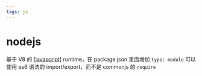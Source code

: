 ```yaml
---
tags: js
---
```

# nodejs

基于 V8 的 [[javascript]] runtime，在 package.json 里面增加 `type: module` 可以使用 es6 语法的 import/export，而不是 commonjs 的 `require`

[//begin]: # "Autogenerated link references for markdown compatibility"
[javascript]: javascript.md "javascript"
[//end]: # "Autogenerated link references"

